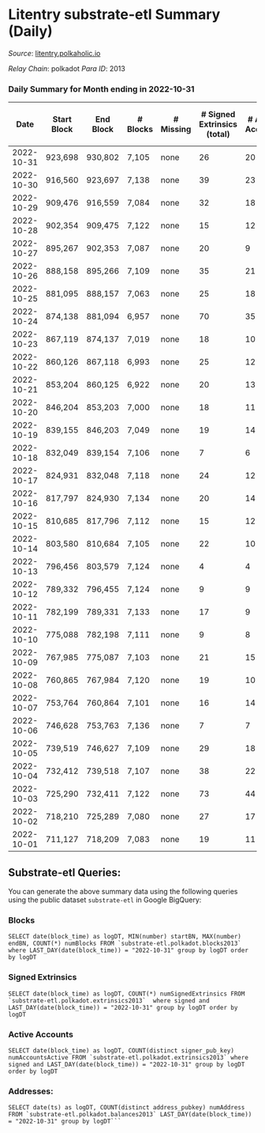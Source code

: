 # Litentry substrate-etl Summary (Daily)

_Source_: [litentry.polkaholic.io](https://litentry.polkaholic.io)

*Relay Chain*: polkadot
*Para ID*: 2013



### Daily Summary for Month ending in 2022-10-31


| Date | Start Block | End Block | # Blocks | # Missing | # Signed Extrinsics (total) | # Active Accounts | # Addresses with Balances | # Events | # Transfers | # XCM Transfers In | # XCM Transfers Out |
| ---- | ----------- | --------- | -------- | --------- | --------------------------- | ----------------- | ------------------------- | -------- | ----------- | ------------------ | ------------------- |
| 2022-10-31 | 923,698 | 930,802 | 7,105 | none  | 26 | 20 | 4,678 | 14,403 |   |   |   |
| 2022-10-30 | 916,560 | 923,697 | 7,138 | none  | 39 | 23 | 4,678 | 14,545 |   |   |   |
| 2022-10-29 | 909,476 | 916,559 | 7,084 | none  | 32 | 18 | 4,677 | 14,398 |   |   |   |
| 2022-10-28 | 902,354 | 909,475 | 7,122 | none  | 15 | 12 | 4,677 | 14,372 |   |   |   |
| 2022-10-27 | 895,267 | 902,353 | 7,087 | none  | 20 | 9 |  | 14,336 |   |   |   |
| 2022-10-26 | 888,158 | 895,266 | 7,109 | none  | 35 | 21 | 4,676 | 14,461 |   |   |   |
| 2022-10-25 | 881,095 | 888,157 | 7,063 | none  | 25 | 18 |  | 14,306 |   |   |   |
| 2022-10-24 | 874,138 | 881,094 | 6,957 | none  | 70 | 35 |  | 14,384 |   |   |   |
| 2022-10-23 | 867,119 | 874,137 | 7,019 | none  | 18 | 10 | 4,675 | 14,180 |   |   |   |
| 2022-10-22 | 860,126 | 867,118 | 6,993 | none  | 25 | 12 |  | 14,172 |   |   |   |
| 2022-10-21 | 853,204 | 860,125 | 6,922 | none  | 20 | 13 | 4,675 | 13,997 |   |   |   |
| 2022-10-20 | 846,204 | 853,203 | 7,000 | none  | 18 | 11 |  | 14,143 |   |   |   |
| 2022-10-19 | 839,155 | 846,203 | 7,049 | none  | 19 | 14 |  | 14,245 |   |   |   |
| 2022-10-18 | 832,049 | 839,154 | 7,106 | none  | 7 | 6 | 4,674 | 14,288 |   |   |   |
| 2022-10-17 | 824,931 | 832,048 | 7,118 | none  | 24 | 12 |  | 14,408 |   |   |   |
| 2022-10-16 | 817,797 | 824,930 | 7,134 | none  | 20 | 14 | 4,674 | 14,431 |   |   |   |
| 2022-10-15 | 810,685 | 817,796 | 7,112 | none  | 15 | 12 | 4,671 | 14,345 |   |   |   |
| 2022-10-14 | 803,580 | 810,684 | 7,105 | none  | 22 | 10 | 4,671 | 14,384 |   |   |   |
| 2022-10-13 | 796,456 | 803,579 | 7,124 | none  | 4 | 4 | 4,671 | 14,306 |   |   |   |
| 2022-10-12 | 789,332 | 796,455 | 7,124 | none  | 9 | 9 | 4,671 | 14,336 |   |   |   |
| 2022-10-11 | 782,199 | 789,331 | 7,133 | none  | 17 | 9 |  | 14,393 |   |   |   |
| 2022-10-10 | 775,088 | 782,198 | 7,111 | none  | 9 | 8 | 4,671 | 14,310 |   |   |   |
| 2022-10-09 | 767,985 | 775,087 | 7,103 | none  | 21 | 15 | 4,671 | 14,358 |   |   |   |
| 2022-10-08 | 760,865 | 767,984 | 7,120 | none  | 19 | 10 | 4,671 | 14,378 |   |   |   |
| 2022-10-07 | 753,764 | 760,864 | 7,101 | none  | 16 | 14 | 4,671 | 14,331 |   |   |   |
| 2022-10-06 | 746,628 | 753,763 | 7,136 | none  | 7 | 7 | 4,671 | 14,349 |   |   |   |
| 2022-10-05 | 739,519 | 746,627 | 7,109 | none  | 29 | 18 | 4,671 | 14,414 |   |   |   |
| 2022-10-04 | 732,412 | 739,518 | 7,107 | none  | 38 | 22 | 4,671 | 14,448 |   |   |   |
| 2022-10-03 | 725,290 | 732,411 | 7,122 | none  | 73 | 44 |  | 14,686 |   |   |   |
| 2022-10-02 | 718,210 | 725,289 | 7,080 | none  | 27 | 17 |  | 14,347 |   |   |   |
| 2022-10-01 | 711,127 | 718,209 | 7,083 | none  | 19 | 11 |  | 14,307 |   |   |   |

## Substrate-etl Queries:
You can generate the above summary data using the following queries using the public dataset `substrate-etl` in Google BigQuery:


### Blocks
```
SELECT date(block_time) as logDT, MIN(number) startBN, MAX(number) endBN, COUNT(*) numBlocks FROM `substrate-etl.polkadot.blocks2013`  where LAST_DAY(date(block_time)) = "2022-10-31" group by logDT order by logDT
```


### Signed Extrinsics
```
SELECT date(block_time) as logDT, COUNT(*) numSignedExtrinsics FROM `substrate-etl.polkadot.extrinsics2013`  where signed and LAST_DAY(date(block_time)) = "2022-10-31" group by logDT order by logDT
```


### Active Accounts
```
SELECT date(block_time) as logDT, COUNT(distinct signer_pub_key) numAccountsActive FROM `substrate-etl.polkadot.extrinsics2013` where signed and LAST_DAY(date(block_time)) = "2022-10-31" group by logDT order by logDT
```


### Addresses:
```
SELECT date(ts) as logDT, COUNT(distinct address_pubkey) numAddress FROM `substrate-etl.polkadot.balances2013` LAST_DAY(date(block_time)) = "2022-10-31" group by logDT```

